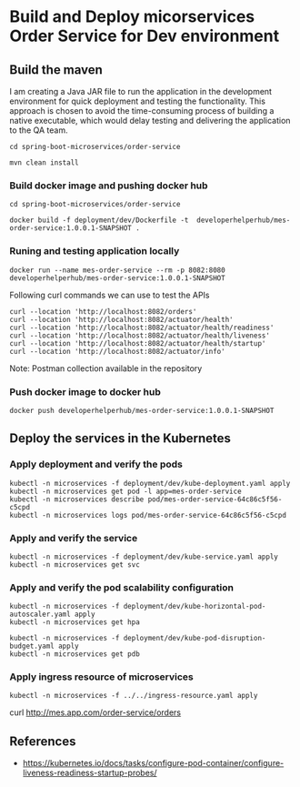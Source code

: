 
# Build and Deploy micorservices Order Service for Dev environment

## Build the maven
I am creating a Java JAR file to run the application in the development environment for quick deployment and testing the functionality. This approach is chosen to avoid the time-consuming process of building a native executable, which would delay testing and delivering the application to the QA team.
```shell
cd spring-boot-microservices/order-service

mvn clean install
```

### Build docker image and pushing docker hub
```shell
cd spring-boot-microservices/order-service

docker build -f deployment/dev/Dockerfile -t  developerhelperhub/mes-order-service:1.0.0.1-SNAPSHOT .
```

### Runing and testing application locally
```shell
docker run --name mes-order-service --rm -p 8082:8080 developerhelperhub/mes-order-service:1.0.0.1-SNAPSHOT
```

Following curl commands we can use to test the APIs
```shell
curl --location 'http://localhost:8082/orders'
curl --location 'http://localhost:8082/actuator/health'
curl --location 'http://localhost:8082/actuator/health/readiness'
curl --location 'http://localhost:8082/actuator/health/liveness'
curl --location 'http://localhost:8082/actuator/health/startup'
curl --location 'http://localhost:8082/actuator/info'
```
Note: Postman collection available in the repository


### Push docker image to docker hub
```shell
docker push developerhelperhub/mes-order-service:1.0.0.1-SNAPSHOT
```


## Deploy the services in the Kubernetes

### Apply deployment and verify the pods
```shell
kubectl -n microservices -f deployment/dev/kube-deployment.yaml apply
kubectl -n microservices get pod -l app=mes-order-service
kubectl -n microservices describe pod/mes-order-service-64c86c5f56-c5cpd
kubectl -n microservices logs pod/mes-order-service-64c86c5f56-c5cpd
```

### Apply and verify the service
```shell
kubectl -n microservices -f deployment/dev/kube-service.yaml apply
kubectl -n microservices get svc
```

### Apply and verify the pod scalability configuration
```shell
kubectl -n microservices -f deployment/dev/kube-horizontal-pod-autoscaler.yaml apply
kubectl -n microservices get hpa

kubectl -n microservices -f deployment/dev/kube-pod-disruption-budget.yaml apply
kubectl -n microservices get pdb
```

### Apply ingress resource of microservices
```shell
kubectl -n microservices -f ../../ingress-resource.yaml apply
```

curl http://mes.app.com/order-service/orders


## References
* https://kubernetes.io/docs/tasks/configure-pod-container/configure-liveness-readiness-startup-probes/